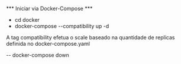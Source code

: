 *** Iniciar via Docker-Compose ***
- cd docker
- docker-compose --compatibility up -d

A tag compatibility efetua o scale baseado na quantidade de replicas definida no docker-compose.yaml

-- docker-compose down
